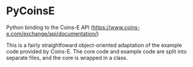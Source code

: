 PyCoinsE
========

Python binding to the Coins-E API (https://www.coins-e.com/exchange/api/documentation/)

This is a fairly straightfoward object-oriented adaptation of the example code provided by Coins-E.  The core code and example code are split into separate files, and the core is wrapped in a class.
